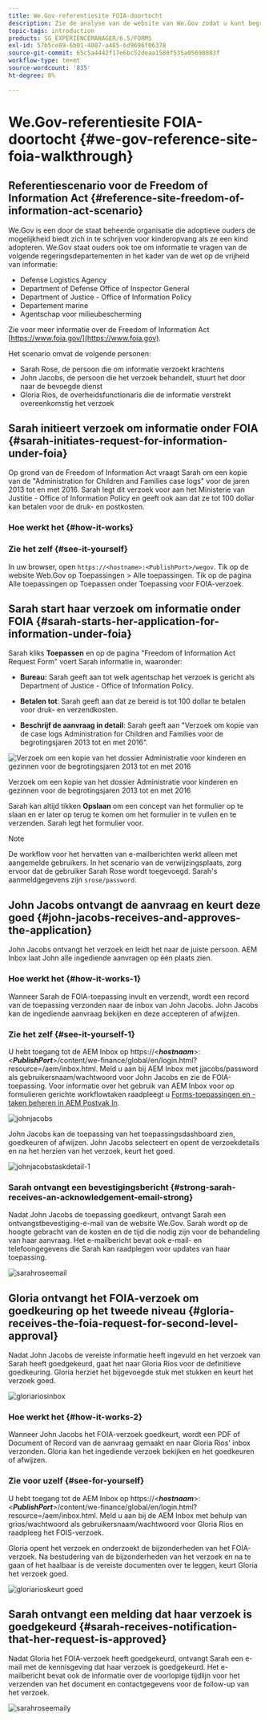 ```yaml
---
title: We.Gov-referentiesite FOIA-doortocht
description: Zie de analyse van de website van We.Gov zodat u kunt begrijpen hoe AEM Forms regeringen helpt om informatie te ontvangen en uit te geven die door individuen wordt gevraagd op grond van de Freedom of Information Act.
topic-tags: introduction
products: SG_EXPERIENCEMANAGER/6.5/FORMS
exl-id: 57b5ce89-6b01-4087-a485-6d9696f06378
source-git-commit: 65c5a4442f17e6bc52deaa1588f535a05698083f
workflow-type: tm+mt
source-wordcount: '835'
ht-degree: 0%

---
```


# We.Gov-referentiesite FOIA-doortocht {#we-gov-reference-site-foia-walkthrough}

## Referentiescenario voor de Freedom of Information Act {#reference-site-freedom-of-information-act-scenario}

We.Gov is een door de staat beheerde organisatie die adoptieve ouders de mogelijkheid biedt zich in te schrijven voor kinderopvang als ze een kind adopteren. We.Gov staat ouders ook toe om informatie te vragen van de volgende regeringsdepartementen in het kader van de wet op de vrijheid van informatie:

* Defense Logistics Agency
* Department of Defense Office of Inspector General
* Department of Justice - Office of Information Policy
* Departement marine
* Agentschap voor milieubescherming

Zie voor meer informatie over de Freedom of Information Act [https://www.foia.gov/](https://www.foia.gov).

Het scenario omvat de volgende personen:

* Sarah Rose, de persoon die om informatie verzoekt krachtens
* John Jacobs, de persoon die het verzoek behandelt, stuurt het door naar de bevoegde dienst
* Gloria Rios, de overheidsfunctionaris die de informatie verstrekt overeenkomstig het verzoek

## Sarah initieert verzoek om informatie onder FOIA {#sarah-initiates-request-for-information-under-foia}

Op grond van de Freedom of Information Act vraagt Sarah om een kopie van de &quot;Administration for Children and Families case logs&quot; voor de jaren 2013 tot en met 2016. Sarah legt dit verzoek voor aan het Ministerie van Justitie - Office of Information Policy en geeft ook aan dat ze tot 100 dollar kan betalen voor de druk- en postkosten.

### Hoe werkt het {#how-it-works}

### Zie het zelf {#see-it-yourself}

In uw browser, open `https://<hostname>:<PublishPort>/wegov`. Tik op de website Web.Gov op Toepassingen > Alle toepassingen. Tik op de pagina Alle toepassingen op Toepassen onder Toepassing voor FOIA-verzoek.

## Sarah start haar verzoek om informatie onder FOIA {#sarah-starts-her-application-for-information-under-foia}

Sarah kliks **Toepassen** en op de pagina &quot;Freedom of Information Act Request Form&quot; voert Sarah informatie in, waaronder:

* **Bureau:** Sarah geeft aan tot welk agentschap het verzoek is gericht als Department of Justice - Office of Information Policy.

* **Betalen tot**: Sarah geeft aan dat ze bereid is tot 100 dollar te betalen voor druk- en verzendkosten.
* **Beschrijf de aanvraag in detail**: Sarah geeft aan &quot;Verzoek om kopie van de case logs Administration for Children and Families voor de begrotingsjaren 2013 tot en met 2016&quot;.

![Verzoek om een kopie van het dossier Administratie voor kinderen en gezinnen voor de begrotingsjaren 2013 tot en met 2016](assets/sarahfiosform.png)

Verzoek om een kopie van het dossier Administratie voor kinderen en gezinnen voor de begrotingsjaren 2013 tot en met 2016

Sarah kan altijd tikken **Opslaan** om een concept van het formulier op te slaan en er later op terug te komen om het formulier in te vullen en te verzenden. Sarah legt het formulier voor.

>[!NOTE]
>
>De workflow voor het hervatten van e-mailberichten werkt alleen met aangemelde gebruikers. In het scenario van de verwijzingsplaats, zorg ervoor dat de gebruiker Sarah Rose wordt toegevoegd. Sarah&#39;s aanmeldgegevens zijn `srose/password`.

## John Jacobs ontvangt de aanvraag en keurt deze goed {#john-jacobs-receives-and-approves-the-application}

John Jacobs ontvangt het verzoek en leidt het naar de juiste persoon. AEM Inbox laat John alle ingediende aanvragen op één plaats zien.

### Hoe werkt het {#how-it-works-1}

Wanneer Sarah de FOIA-toepassing invult en verzendt, wordt een record van de toepassing verzonden naar de inbox van John Jacobs. John Jacobs kan de ingediende aanvraag bekijken en deze accepteren of afwijzen.

### Zie het zelf {#see-it-yourself-1}

U hebt toegang tot de AEM Inbox op https://&lt;***hostnaam***>:&lt;***PublishPort***>/content/we-finance/global/en/login.html?resource=/aem/inbox.html. Meld u aan bij AEM Inbox met jjacobs/password als gebruikersnaam/wachtwoord voor John Jacobs en zie de FOIA-toepassing. Voor informatie over het gebruik van AEM Inbox voor op formulieren gerichte workflowtaken raadpleegt u [Forms-toepassingen en -taken beheren in AEM Postvak In](/help/forms/using/manage-applications-inbox.md).

![johnjacobs](assets/johnjacobs.png)

John Jacobs kan de toepassing van het toepassingsdashboard zien, goedkeuren of afwijzen. John Jacobs selecteert en opent de verzoekdetails en na het herzien van het verzoek, keurt het goed.

![johnjacobstaskdetail-1](assets/johnjacobstaskdetail-1.png)

### <strong>Sarah ontvangt een bevestigingsbericht</strong> {#strong-sarah-receives-an-acknowledgement-email-strong}

Nadat John Jacobs de toepassing goedkeurt, ontvangt Sarah een ontvangstbevestiging-e-mail van de website We.Gov. Sarah wordt op de hoogte gebracht van de kosten en de tijd die nodig zijn voor de behandeling van haar aanvraag. Het e-mailbericht bevat ook e-mail- en telefoongegevens die Sarah kan raadplegen voor updates van haar toepassing.

![sarahroseemail](assets/sarahroseemail.png)

## Gloria ontvangt het FOIA-verzoek om goedkeuring op het tweede niveau {#gloria-receives-the-foia-request-for-second-level-approval}

Nadat John Jacobs de vereiste informatie heeft ingevuld en het verzoek van Sarah heeft goedgekeurd, gaat het naar Gloria Rios voor de definitieve goedkeuring. Gloria herziet het bijgevoegde stuk met stukken en keurt het verzoek goed.

![gloriariosinbox](assets/gloriariosinbox.png)

### Hoe werkt het {#how-it-works-2}

Wanneer John Jacobs het FOIA-verzoek goedkeurt, wordt een PDF of Document of Record van de aanvraag gemaakt en naar Gloria Rios&#39; inbox verzonden. Gloria kan het ingediende verzoek bekijken en het goedkeuren of afwijzen.

### Zie voor uzelf {#see-for-yourself}

U hebt toegang tot de AEM Inbox op https://&lt;***hostnaam***>:&lt;***PublishPort***>/content/we-finance/global/en/login.html?resource=/aem/inbox.html. Meld u aan bij de AEM Inbox met behulp van grios/wachtwoord als gebruikersnaam/wachtwoord voor Gloria Rios en raadpleeg het FOIS-verzoek.

Gloria opent het verzoek en onderzoekt de bijzonderheden van het FOIA-verzoek. Na bestudering van de bijzonderheden van het verzoek en na te gaan of het haalbaar is de vereiste documenten over te leggen, keurt Gloria het verzoek goed.

![gloriarioskeurt goed](assets/gloriariosapproves.png)

## Sarah ontvangt een melding dat haar verzoek is goedgekeurd {#sarah-receives-notification-that-her-request-is-approved}

Nadat Gloria het FOIA-verzoek heeft goedgekeurd, ontvangt Sarah een e-mail met de kennisgeving dat haar verzoek is goedgekeurd. Het e-mailbericht bevat ook de informatie over de voorlopige tijdlijn voor het verzenden van het document en contactgegevens voor de follow-up van het verzoek.

![sarahroseemaily](assets/sarahroseemailapproval.png)
